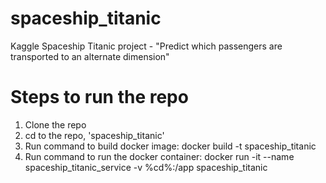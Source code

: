 # spaceship_titanic
Kaggle Spaceship Titanic project - "Predict which passengers are transported to an alternate dimension"

# Steps to run the repo
1. Clone the repo
2. cd to the repo, 'spaceship_titanic'
3. Run command to build docker image: docker build -t spaceship_titanic
4. Run command to run the docker container: docker run -it --name spaceship_titanic_service -v %cd%:/app spaceship_titanic

